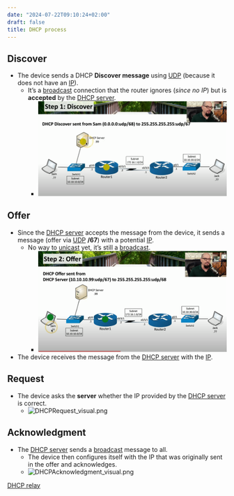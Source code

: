 ```yaml
---
date: "2024-07-22T09:10:24+02:00"
draft: false
title: DHCP process
---
```


## Discover

-   The device sends a DHCP **Discover message** using
    [UDP](/for_later/UDP) (because it does not have an
    [IP](/Network/Ref_OSI/IP)).
    -   It’s a [broadcast](/for_later/broadcast) connection
        that the router ignores (*since no IP*) but is **accepted** by
        the [DHCP server](/Network/Phisicall/DHCP_server).
        -   ![DHCPDiscover_visual.png](/static/DHCPDiscover_visual.png "fig:")

## Offer

-   Since the [DHCP server](/Network/Phisicall/DHCP_server)
    accepts the message from the device, it sends a message (offer via
    [UDP](/for_later/UDP) **/67**) with a potential
    [IP](/Network/Ref_OSI/IP).
    -   No way to [unicast](/for_later/unicast) yet, it’s
        still a [broadcast](/for_later/broadcast).
        -   ![DHCP_Offer_visual.png](/static/DHCP_Offer_visual.png "fig:")
-   The device receives the message from the [DHCP
    server](/Network/Phisicall/DHCP_server) with the
    [IP](/Network/Ref_OSI/IP).

## Request

-   The device asks the **server** whether the IP provided by the [DHCP
    server](/Network/Phisicall/DHCP_server) is correct.
    -   ![DHCPRequest_visual.png](/static/DHCPRequest_visual.png "fig:")

## Acknowledgment

-   The [DHCP server](/Network/Phisicall/DHCP_server) sends
    a [broadcast](/for_later/broadcast) message to all.
    -   The device then configures itself with the IP that was
        originally sent in the offer and acknowledges.
    -   ![DHCPAcknowledgment_visual.png](/static/DHCPAcknowledgment_visual.png "fig:")

[DHCP relay](//posts/DHCP_rely)

